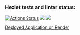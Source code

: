 ### Hexlet tests and linter status:
[![Actions Status](https://github.com/Nuagrinn/java-project-72/actions/workflows/hexlet-check.yml/badge.svg)](https://github.com/Nuagrinn/java-project-72/actions)  <a href="https://codeclimate.com/github/Nuagrinn/java-project-72/maintainability"><img src="https://api.codeclimate.com/v1/badges/b836de2ce46ad22c5f39/maintainability" /></a>  <a href="https://codeclimate.com/github/Nuagrinn/java-project-72/test_coverage"><img src="https://api.codeclimate.com/v1/badges/b836de2ce46ad22c5f39/test_coverage" /></a>

[Deployed Application on Render](https://java-project-72-60sm.onrender.com/)
